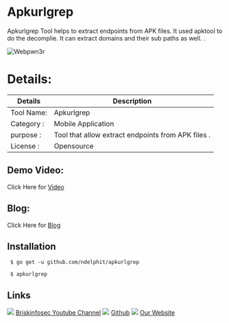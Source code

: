 Apkurlgrep
============
Apkurlgrep Tool helps to extract endpoints from APK files. It used apktool to do the decomplie. It can extract domains and their sub paths as well. .

![Webpwn3r](https://briskinfosec.com//assets/tooloftheday/120.jpg)

Details:
============
|  Details | Description   |
| ------------ | ------------ |
|Tool Name:| Apkurlgrep |
|Category :| Mobile Application|
|purpose  :| Tool that allow extract endpoints from APK files .
|License :| Opensource

Demo Video:
-----------------
Click Here for [Video](https://www.youtube.com/watch?v=fZIOk8MpmP4 "Video")

Blog: 
--------------
Click Here for [Blog](https://briskinfosec.com/tooloftheday/toolofthedaydetail/Apkurlgrep-Tool-to-Ectract-Endpoint-from-APK-files. "Blog")

Installation
----------------
     $ go get -u github.com/ndelphit/apkurlgrep

     $ apkurlgrep
  
Links
----------------
![ ](https://img.icons8.com/color/15/000000/youtube-play.png) [Briskinfosec Youtube Channel](https://www.youtube.com/channel/UCcPmqqYETcO_7-6p_uUsF1w "Briskinfosec Youtube Channel")
 ![ ](https://img.icons8.com/glyph-neue/15/000000/github.png) [Github](https://github.com/briskinfosec "Github") 
![ ](https://img.icons8.com/ios/15/000000/internet--v2.png) [Our Website](https://www.briskinfosec.com/ "Our Website")
